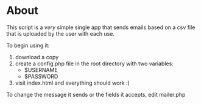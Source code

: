 About
=====

This script is a _very_ simple single app that sends emails based on a csv file that is uploaded by the user with each use.


To begin using it:

<ol>
 <li>download a copy</li>
 <li>create a config.php file in the root directory with two variables:
    <ul>
      <li>$USERNAME</li>
      <li>$PASSWORD</li>
    </ul>
  </li>
  <li>visit index.html and everything should work :)</li>
</ol>


To change the message it sends or the fields it accepts, edit mailer.php